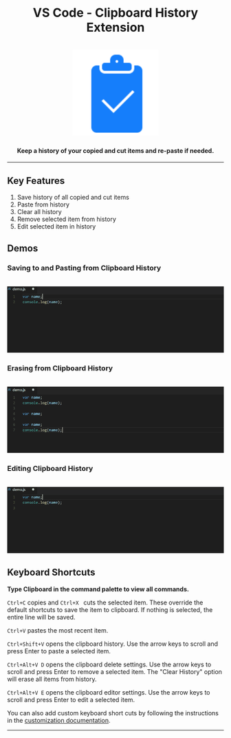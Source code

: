 <h1 align="center">
  <br>
  VS Code - Clipboard History Extension
  <br>
  <br>
    <img src="images/logo.png" alt="logo" width="200">
  <br>
</h1>
<h4 align="center">Keep a history of your copied and cut items and re-paste if needed.</h4>

-----------------------------------------------------------------------------------------------------------

## Key Features

1. Save history of all copied and cut items
2. Paste from history
3. Clear all history
4. Remove selected item from history
5. Edit selected item in history
  

## Demos
### Saving to and Pasting from Clipboard History
<br>
    <img src="images/demo-1.gif" alt="demo-1">
  <br>

### Erasing from Clipboard History
<br>
    <img src="images/demo-2.gif" alt="demo-2">
  <br>
  
### Editing Clipboard History
  <br>
    <img src="images/demo-3.gif" alt="demo-3">
  <br>

## Keyboard Shortcuts

**Type Clipboard in the command palette to view all commands.**

`Ctrl+C` copies and `Ctrl+X ` cuts the selected item. These override the default shortcuts to save the item to clipboard. If nothing is selected, the entire line will be saved. 

`Ctrl+V` pastes the most recent item.

`Ctrl+Shift+V` opens the clipboard history. Use the arrow keys to scroll and press Enter to paste a selected item. 

`Ctrl+Alt+V D` opens the clipboard delete settings. Use the arrow keys to scroll and press Enter to remove a selected item. The "Clear History" option will erase all items from history.

`Ctrl+Alt+V E` opens the clipboard editor settings. Use the arrow keys to scroll and press Enter to edit a selected item. 

You can also add custom keyboard short cuts by following the instructions in the [customization documentation](https://code.visualstudio.com/docs/customization/keybindings).

-----------------------------------------------------------------------------------------------------------